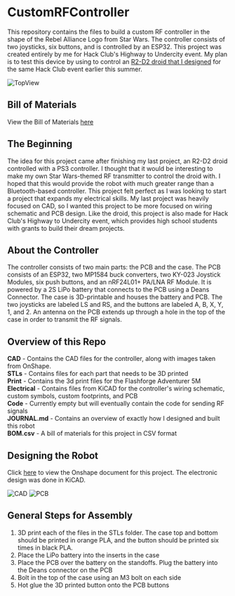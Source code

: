 # CustomRFController
This repository contains the files to build a custom RF controller in the shape of the Rebel Alliance Logo from Star Wars. The controller consists of two joysticks, six buttons, and is controlled by an ESP32. This project was created entirely by me for Hack Club's Highway to Undercity event. My plan is to test this device by using to control an [R2-D2 droid that I designed](https://github.com/JoelBiswas/r2d2/tree/main) for the same Hack Club event earlier this summer.

![TopView](https://github.com/user-attachments/assets/143f9d58-209f-4534-bad4-7e8569faec4b)

## Bill of Materials
View the Bill of Materials [here](https://docs.google.com/spreadsheets/d/1eimf_XqeCwkksVUzqHQLZJRxSmD6-AT-35apM8Ljc3Q/edit?usp=sharing)

## The Beginning
The idea for this project came after finishing my last project, an R2-D2 droid controlled with a PS3 controller. I thought that it would be interesting to make my own Star Wars-themed RF transmitter to control the droid with. I hoped that this would provide the robot with much greater range than a Bluetooth-based controller. This project felt perfect as I was looking to start a project that expands my electrical skills. My last project was heavily focused on CAD, so I wanted this project to be more focused on wiring schematic and PCB design. Like the droid, this project is also made for Hack Club's Highway to Undercity event, which provides high school students with grants to build their dream projects.

## About the Controller
The controller consists of two main parts: the PCB and the case. The PCB consists of an ESP32, two MP1584 buck converters, two KY-023 Joystick Modules, six push buttons, and an nRF24L01+ PA/LNA RF Module. It is powered by a 2S LiPo battery that connects to the PCB using a Deans Connector. The case is 3D-printable and houses the battery and PCB. The two joysticks are labeled LS and RS, and the buttons are labeled A, B, X, Y, 1, and 2. An antenna on the PCB extends up through a hole in the top of the case in order to transmit the RF signals.

## Overview of this Repo
**CAD** - Contains the CAD files for the controller, along with images taken from OnShape. <br>
**STLs** - Contains files for each part that needs to be 3D printed <br>
**Print** - Contains the 3d print files for the Flashforge Adventurer 5M <br>
**Electrical** - Contains files from KiCAD for the controller's wiring schematic, custom symbols, custom footprints, and PCB <br>
**Code** - Currently empty but will eventually contain the code for sending RF signals <br>
**JOURNAL.md** - Contains an overview of exactly how I designed and built this robot <br>
**BOM.csv** - A bill of materials for this project in CSV format <br>

## Designing the Robot
Click [here](https://cad.onshape.com/documents/af772411fd2681a1311b7be6/w/e5e3a94108ce63d65661e1b4/e/943c3c2dcbac8496e1ce6b2c?renderMode=0&uiState=685208efd1f4554e80aaa1d0) to view the Onshape document for this project. The electronic design was done in KiCAD.

![CAD](https://github.com/user-attachments/assets/7fa022fe-0a6a-4016-999e-9c11c06d1726)
![PCB](https://github.com/user-attachments/assets/af27cc4c-65ff-477b-8f1e-f8973b74a2fd)

## General Steps for Assembly
1. 3D print each of the files in the STLs folder. The case top and bottom should be printed in orange PLA, and the button should be printed six times in black PLA.
2. Place the LiPo battery into the inserts in the case
3. Place the PCB over the battery on the standoffs. Plug the battery into the Deans connector on the PCB
4. Bolt in the top of the case using an M3 bolt on each side
5. Hot glue the 3D printed button onto the PCB buttons
